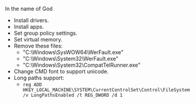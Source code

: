 In the name of God

-  Install drivers.
-  Install apps.
-  Set group policy settings.
-  Set virtual memory.
-  Remove these files:
   -  "C:\Windows\SysWOW64\WerFault.exe"
   -  "C:\Windows\System32\WerFault.exe"
   -  "C:\Windows\System32\CompatTelRunner.exe"
-  Change CMD font to support unicode.
- Long paths support:
   - `reg ADD HKEY_LOCAL_MACHINE\SYSTEM\CurrentControlSet\Control\FileSystem /v LongPathsEnabled /t REG_DWORD /d 1`
